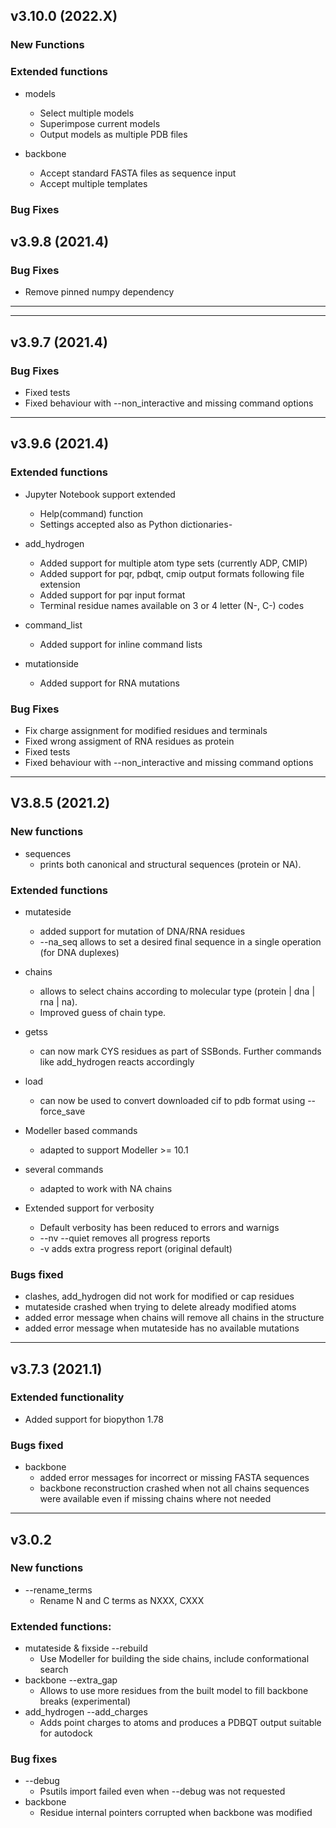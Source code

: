 ## v3.10.0 (2022.X)

### New Functions

### Extended functions
- models
  - Select multiple models
  - Superimpose current models
  - Output models as multiple PDB files

- backbone
  - Accept standard FASTA files as sequence input
  - Accept multiple templates
### Bug Fixes

## v3.9.8 (2021.4)

### Bug Fixes
- Remove pinned numpy dependency


***

***
## v3.9.7 (2021.4)

### Bug Fixes
- Fixed tests
- Fixed behaviour with --non_interactive and missing command options


***
## v3.9.6 (2021.4)

### Extended functions

- Jupyter Notebook support extended
  - Help(command) function
  - Settings accepted also as Python dictionaries-

- add_hydrogen
    - Added support for multiple atom type sets (currently ADP, CMIP)
    - Added support for pqr, pdbqt, cmip output formats following file extension
    - Added support for pqr input format
    - Terminal residue names available on 3 or 4 letter (N-, C-) codes

- command_list
    - Added support for inline command lists

- mutationside
    - Added support for RNA mutations
### Bug Fixes
- Fix charge assignment for modified residues and terminals
- Fixed wrong assigment of RNA residues as protein
- Fixed tests
- Fixed behaviour with --non_interactive and missing command options

***
## V3.8.5 (2021.2)

### New functions
- sequences
  - prints both canonical and structural sequences (protein or NA).

### Extended functions
- mutateside
    - added support for mutation of DNA/RNA residues
    - --na_seq allows to set a desired final sequence in a single operation (for DNA duplexes)
- chains
    - allows to select chains according to molecular type (protein | dna | rna | na).
    - Improved guess of chain type.
- getss
    - can now mark CYS residues as part of SSBonds. Further commands like add_hydrogen reacts accordingly
- load
    - can now be used to convert downloaded cif to pdb format using --force_save
- Modeller based commands
    - adapted to support Modeller >= 10.1
- several commands
    - adapted to work with NA chains

- Extended support for verbosity
  - Default verbosity has been reduced to errors and warnigs
  - --nv --quiet removes all progress reports
  - -v  adds extra progress report (original default)

### Bugs fixed
- clashes, add_hydrogen did not work for modified or cap residues
- mutateside crashed when trying to delete already modified atoms
- added error message when chains will remove all chains in the structure
- added error message when mutateside has no available mutations

***
## v3.7.3 (2021.1)

### Extended functionality
- Added support for biopython 1.78

### Bugs fixed
- backbone
    - added error messages for incorrect or missing FASTA sequences
    - backbone reconstruction crashed when not all chains sequences were available even if missing chains where not needed

***
## v3.0.2

### New functions
- --rename_terms
    - Rename N and C terms as NXXX, CXXX

### Extended functions:
- mutateside & fixside --rebuild
  - Use Modeller for building the side chains, include conformational search
- backbone --extra_gap
    - Allows to use more residues from the built model to fill backbone breaks (experimental)
- add_hydrogen --add_charges
   - Adds point charges to atoms and produces a PDBQT output suitable for autodock

### Bug fixes
- --debug
    - Psutils import failed even when --debug was not requested
- backbone
    - Residue internal pointers corrupted when backbone was modified
